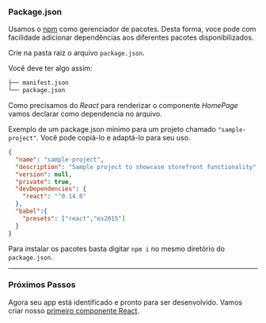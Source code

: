 ### Package.json

Usamos o [npm](https://www.npmjs.com/) como gerenciador de pacotes. Desta forma, voce pode com facilidade adicionar dependências
aos diferentes pacotes disponibilizados.

Crie  na pasta raiz o arquivo `package.json`.

Você deve ter algo assim:

```sh
├── manifest.json
└── package.json
```

Como precisamos do _React_ para renderizar o componente _HomePage_ vamos declarar como dependencia no arquivo.

Exemplo de um package.json mínimo para um projeto chamado `"sample-project"`. Você pode copiá-lo e adaptá-lo para seu uso. 

```json
{
  "name": "sample-project",
  "description": "Sample project to showcase storefront functionality",
  "version": null,
  "private": true,
  "devDependencies": {
    "react": "^0.14.0"
  },
  "babel":{
    "presets": ["react","es2015"]
  }
}

```

Para instalar os pacotes basta digitar `npm i` no mesmo diretório do `package.json`.

---

### Próximos Passos

Agora seu app está identificado e pronto para ser desenvolvido. Vamos criar nosso [primeiro componente React](componente-react.md).
